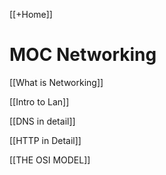 [[+Home]]

# MOC Networking

[[What is Networking]]

[[Intro to Lan]]

[[DNS in detail]]

[[HTTP in Detail]]

[[THE OSI MODEL]]


